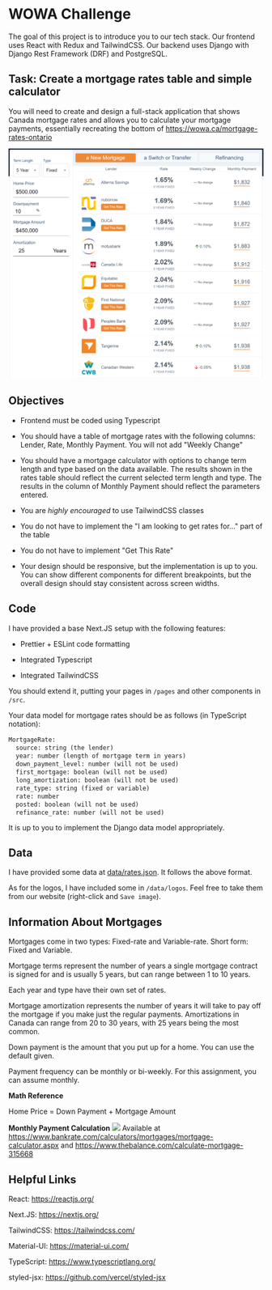 # WOWA Challenge

The goal of this project is to introduce you to our tech stack. Our frontend uses React with Redux and TailwindCSS. Our backend uses Django with Django Rest Framework (DRF) and PostgreSQL.

## Task: Create a mortgage rates table and simple calculator

You will need to create and design a full-stack application that shows Canada mortgage rates and allows you to calculate your mortgage payments, essentially recreating the bottom of https://wowa.ca/mortgage-rates-ontario

![](docs/mortgage_rates_page.PNG)

## Objectives

- Frontend must be coded using Typescript

- You should have a table of mortgage rates with the following columns: Lender, Rate, Monthly Payment. You will not add "Weekly Change"

- You should have a mortgage calculator with options to change term length and type based on the data available. The results shown in the rates table should reflect the current selected term length and type. The results in the column of Monthly Payment should reflect the parameters entered.

- You are _highly encouraged_ to use TailwindCSS classes

- You do not have to implement the "I am looking to get rates for..." part of the table

- You do not have to implement "Get This Rate"

- Your design should be responsive, but the implementation is up to you. You can show different components for different breakpoints, but the overall design should stay consistent across screen widths.

## Code

I have provided a base Next.JS setup with the following features:

- Prettier + ESLint code formatting

- Integrated Typescript

- Integrated TailwindCSS

You should extend it, putting your pages in `/pages` and other components in `/src`.

Your data model for mortgage rates should be as follows (in TypeScript notation):

```
MortgageRate:
  source: string (the lender)
  year: number (length of mortgage term in years)
  down_payment_level: number (will not be used)
  first_mortgage: boolean (will not be used)
  long_amortization: boolean (will not be used)
  rate_type: string (fixed or variable)
  rate: number
  posted: boolean (will not be used)
  refinance_rate: number (will not be used)
```

It is up to you to implement the Django data model appropriately.

## Data

I have provided some data at [data/rates.json](data/rates.json). It follows the above format.

As for the logos, I have included some in `/data/logos`. Feel free to take them from our website (right-click and `Save image`).

## Information About Mortgages

Mortgages come in two types: Fixed-rate and Variable-rate. Short form: Fixed and Variable.

Mortgage terms represent the number of years a single mortgage contract is signed for and is usually 5 years, but can range between 1 to 10 years.

Each year and type have their own set of rates.

Mortgage amortization represents the number of years it will take to pay off the mortgage if you make just the regular payments. Amortizations in Canada can range from 20 to 30 years, with 25 years being the most common.

Down payment is the amount that you put up for a home. You can use the default given.

Payment frequency can be monthly or bi-weekly. For this assignment, you can assume monthly.

**Math Reference**

Home Price = Down Payment + Mortgage Amount

**Monthly Payment Calculation**
![](docs/mortgage_calculation.PNG)
Available at https://www.bankrate.com/calculators/mortgages/mortgage-calculator.aspx and https://www.thebalance.com/calculate-mortgage-315668

## Helpful Links

React: https://reactjs.org/

Next.JS: https://nextjs.org/

TailwindCSS: https://tailwindcss.com/

Material-UI: https://material-ui.com/

TypeScript: https://www.typescriptlang.org/

styled-jsx: https://github.com/vercel/styled-jsx
